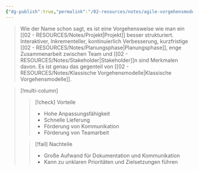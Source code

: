 ```yaml
---
{"dg-publish":true,"permalink":"/02-resources/notes/agile-vorgehensmodelle/","tags":["projektmanagement"],"noteIcon":"","updated":"2024-07-11T08:59:20.000+02:00"}
---
```


> Wie der Name schon sagt, es ist eine Vorgehensweise  wie man ein [[02 - RESOURCES/Notes/Projekt\|Projekt]] besser strukturiert.
> Interaktiver, Inkrementeller, kontinuierlich Verbesserung, kurzfristige [[02 - RESOURCES/Notes/Planungsphase\|Planungsphase]], enge Zusammenarbeit zwischen Team und [[02 - RESOURCES/Notes/Stakeholder\|Stakeholder]]n sind Merkmalen davon.
> Es ist genau das gegenteil von [[02 - RESOURCES/Notes/Klassische Vorgehensmodelle\|Klassische Vorgehensmodelle]].

>[!multi-column]
> 
> >[!check] Vorteile
> > - Hohe Anpassungsfähigkeit
> >- Schnelle Lieferung
> >- Förderung von Kommunikation
> >- Förderung von Teamarbeit
> 
>>[!fail] Nachteile
>> - Große Aufwand für Dokumentation und Kommunikation
>>- Kann zu unklaren Prioritäten und Zielsetzungen führen

